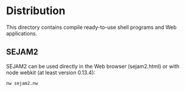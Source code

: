 # Distribution

This directory contains compile ready-to-use shell programs and Web applications.

## SEJAM2

SEJAM2 can be used directly in the Web browser (sejam2.html) or with node webkit (at least version 0.13.4):

```
nw sejam2.nw
```
